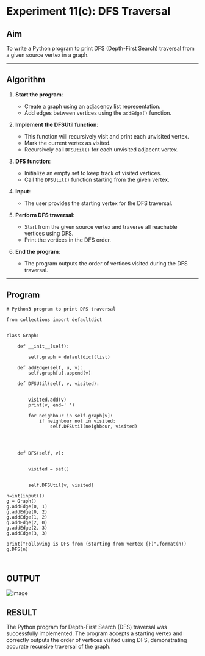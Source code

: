 # Experiment 11(c): DFS Traversal

## Aim
To write a Python program to print DFS (Depth-First Search) traversal from a given source vertex in a graph.

---

## Algorithm

1. **Start the program**:
   - Create a graph using an adjacency list representation.
   - Add edges between vertices using the `addEdge()` function.

2. **Implement the DFSUtil function**:
   - This function will recursively visit and print each unvisited vertex.
   - Mark the current vertex as visited.
   - Recursively call `DFSUtil()` for each unvisited adjacent vertex.

3. **DFS function**:
   - Initialize an empty set to keep track of visited vertices.
   - Call the `DFSUtil()` function starting from the given vertex.

4. **Input**:
   - The user provides the starting vertex for the DFS traversal.

5. **Perform DFS traversal**:
   - Start from the given source vertex and traverse all reachable vertices using DFS.
   - Print the vertices in the DFS order.

6. **End the program**:
   - The program outputs the order of vertices visited during the DFS traversal.

---

## Program

```
# Python3 program to print DFS traversal

from collections import defaultdict


class Graph:

	def __init__(self):

		self.graph = defaultdict(list)

	def addEdge(self, u, v):
		self.graph[u].append(v)

	def DFSUtil(self, v, visited):


		visited.add(v)
		print(v, end=' ')

		for neighbour in self.graph[v]:
			if neighbour not in visited:
				self.DFSUtil(neighbour, visited)

		
		

	def DFS(self, v):


		visited = set()


		self.DFSUtil(v, visited)

n=int(input())
g = Graph()
g.addEdge(0, 1)
g.addEdge(0, 2)
g.addEdge(1, 2)
g.addEdge(2, 0)
g.addEdge(2, 3)
g.addEdge(3, 3)

print("Following is DFS from (starting from vertex {})".format(n))
g.DFS(n)



```

## OUTPUT
![image](https://github.com/user-attachments/assets/d9a850ad-262b-4018-8bed-15b39de90bca)


## RESULT
The Python program for Depth-First Search (DFS) traversal was successfully implemented. The program accepts a starting vertex and correctly outputs the order of vertices visited using DFS, demonstrating accurate recursive traversal of the graph.








